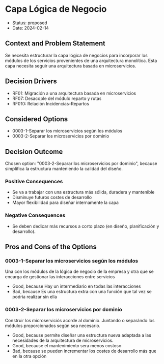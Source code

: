 # Capa Lógica de Negocio

* Status: proposed
* Date: 2024-02-14

## Context and Problem Statement

Se necesita estructurar la capa lógica de negocios para incorporar los módulos de los servicios provenientes de una arquitectura monolítica. Esta capa necesita seguir una arquitectura basada en microservicios.

## Decision Drivers

* RF01: Migración a una arquitectura basada en microservicios
* RF07: Desacople del módulo reparto y rutas
* RF010: Relación Incidencias-Repartos

## Considered Options

* 0003-1-Separar los microservicios según los módulos
* 0003-2-Separar los microservicios por dominio

## Decision Outcome

Chosen option: "0003-2-Separar los microservicios por dominio", because simplifica la estructura manteniendo la calidad del diseño.

### Positive Consequences

* Se va a trabajar con una estructura más sólida, duradera y mantenible
* Disminuye futuros costes de desarrollo
* Mayor flexibilidad para diseñar internamente la capa

### Negative Consequences

* Se deben dedicar más recursos a corto plazo (en diseño, planificación y desarrollo).

## Pros and Cons of the Options

### 0003-1-Separar los microservicios según los módulos

Una con los módulos de la lógica de negocio de la empresa y otra que se encarga de gestionar las interacciones entre servicios

* Good, because Hay un intermediario en todas las interacciones
* Bad, because Es una estructura extra con una función que tal vez se podría realizar sin ella

### 0003-2-Separar los microservicios por dominio

Construir los microserviciós acorde al dominio. Juntando o separándo los módulos proporcionados según sea necesario.

* Good, because permite diseñar una estructura nueva adaptada a las necesidades de la arquitectura de microservicios.
* Good, because el mantenimiento sera menos costoso
* Bad, because se pueden incrementar los costes de desarrollo más que en la otra opción
